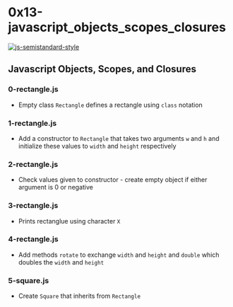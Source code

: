 # 0x13-javascript_objects_scopes_closures

[![js-semistandard-style](https://img.shields.io/badge/code%20style-semistandard-brightgreen.svg?style=flat-square)](https://github.com/Flet/semistandard)

## Javascript Objects, Scopes, and Closures
### 0-rectangle.js
* Empty class `Rectangle` defines a rectangle using `class` notation

### 1-rectangle.js
* Add a constructor to `Rectangle` that takes two arguments `w` and `h` and initialize these values to `width` and `height` respectively

### 2-rectangle.js
* Check values given to constructor - create empty object if either argument is 0 or negative

### 3-rectangle.js
* Prints rectanglue using character `X`

### 4-rectangle.js
* Add methods `rotate` to exchange `width` and `height` and `double` which doubles the `width` and `height`

### 5-square.js
* Create `Square` that inherits from `Rectangle`

